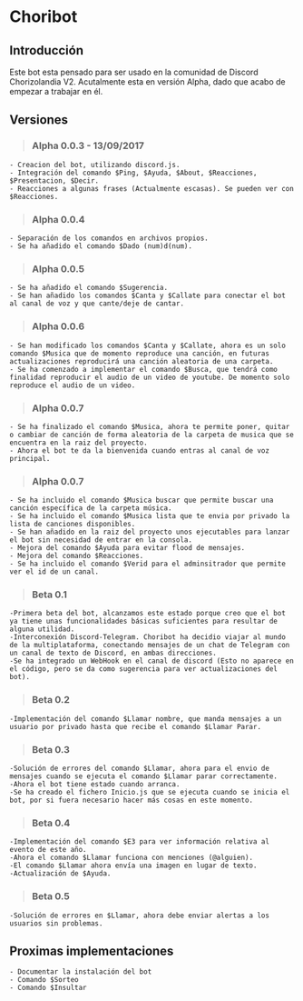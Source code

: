 # Choribot

## Introducción

Este bot esta pensado para ser usado en la comunidad de Discord Chorizolandia V2. Acutalmente esta en versión Alpha, dado que acabo de 
empezar a trabajar en él. 

## Versiones

> ### Alpha 0.0.3 - 13/09/2017
	- Creacion del bot, utilizando discord.js.
	- Integración del comando $Ping, $Ayuda, $About, $Reacciones, $Presentacion, $Decir.
	- Reacciones a algunas frases (Actualmente escasas). Se pueden ver con $Reacciones.
	
> ### Alpha 0.0.4
	- Separación de los comandos en archivos propios.
	- Se ha añadido el comando $Dado (num)d(num).
	
> ### Alpha 0.0.5
	- Se ha añadido el comando $Sugerencia.
	- Se han añadido los comandos $Canta y $Callate para conectar el bot al canal de voz y que cante/deje de cantar.
	
> ### Alpha 0.0.6
	- Se han modificado los comandos $Canta y $Callate, ahora es un solo comando $Musica que de momento reproduce una canción, en futuras actualizaciones reproducirá una canción aleatoria de una carpeta.
	- Se ha comenzado a implementar el comando $Busca, que tendrá como finalidad reproducir el audio de un video de youtube. De momento solo reproduce el audio de un video.

> ### Alpha 0.0.7
	- Se ha finalizado el comando $Musica, ahora te permite poner, quitar o cambiar de canción de forma aleatoria de la carpeta de musica que se encuentra en la raiz del proyecto.
	- Ahora el bot te da la bienvenida cuando entras al canal de voz principal.

> ### Alpha 0.0.7
	- Se ha incluido el comando $Musica buscar que permite buscar una canción específica de la carpeta música.
	- Se ha incluido el comando $Musica lista que te envia por privado la lista de canciones disponibles.
	- Se han añadido en la raiz del proyecto unos ejecutables para lanzar el bot sin necesidad de entrar en la consola.
	- Mejora del comando $Ayuda para evitar flood de mensajes.
	- Mejora del comando $Reacciones.
	- Se ha incluido el comando $Verid para el adminsitrador que permite ver el id de un canal.

> ### Beta 0.1
	-Primera beta del bot, alcanzamos este estado porque creo que el bot ya tiene unas funcionalidades básicas suficientes para resultar de alguna utilidad.
	-Interconexión Discord-Telegram. Choribot ha decidio viajar al mundo de la multiplataforma, conectando mensajes de un chat de Telegram con un canal de texto de Discord, en ambas direcciones.
	-Se ha integrado un WebHook en el canal de discord (Esto no aparece en el código, pero se da como sugerencia para ver actualizaciones del bot).

>### Beta 0.2
	-Implementación del comando $Llamar nombre, que manda mensajes a un usuario por privado hasta que recibe el comando $Llamar Parar.

>### Beta 0.3
	-Solución de errores del comando $Llamar, ahora para el envio de mensajes cuando se ejecuta el comando $Llamar parar correctamente.
	-Ahora el bot tiene estado cuando arranca.
	-Se ha creado el fichero Inicio.js que se ejecuta cuando se inicia el bot, por si fuera necesario hacer más cosas en este momento.

>### Beta 0.4
	-Implementación del comando $E3 para ver información relativa al evento de este año.
	-Ahora el comando $Llamar funciona con menciones (@alguien).
	-El comando $Llamar ahora envía una imagen en lugar de texto.
	-Actualización de $Ayuda.

>### Beta 0.5
	-Solución de errores en $Llamar, ahora debe enviar alertas a los usuarios sin problemas.

## Proximas implementaciones
	- Documentar la instalación del bot
	- Comando $Sorteo
	- Comando $Insultar